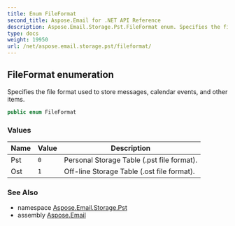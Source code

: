 ```yaml
---
title: Enum FileFormat
second_title: Aspose.Email for .NET API Reference
description: Aspose.Email.Storage.Pst.FileFormat enum. Specifies the file format used to store messages calendar events and other items
type: docs
weight: 19950
url: /net/aspose.email.storage.pst/fileformat/
---
```

## FileFormat enumeration

Specifies the file format used to store messages, calendar events, and other items.

```csharp
public enum FileFormat
```

### Values

| Name | Value | Description |
| --- | --- | --- |
| Pst | `0` | Personal Storage Table (.pst file format). |
| Ost | `1` | Off-line Storage Table (.ost file format). |

### See Also

* namespace [Aspose.Email.Storage.Pst](../../aspose.email.storage.pst/)
* assembly [Aspose.Email](../../)


